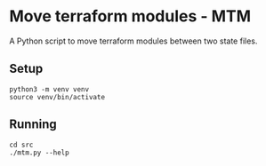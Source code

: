 # Move terraform modules - MTM

A Python script to move terraform modules between two state files.

## Setup

```
python3 -m venv venv
source venv/bin/activate
```

## Running

```
cd src
./mtm.py --help
```

